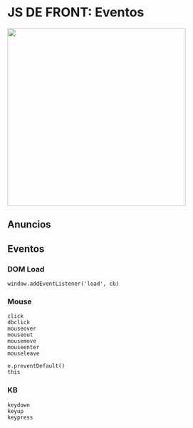 # JS DE FRONT: Eventos

<img src="https://media.giphy.com/media/l0HlQXlQ3nHyLMvte/giphy.gif" width="400" />

## Anuncios


## Eventos

### DOM Load

```
window.addEventListener('load', cb)
```

### Mouse

```
click
dbclick
mouseover
mouseout
mousemove
mouseenter
mouseleave

e.preventDefault()
this
```

### KB

```
keydown
keyup
keypress
```